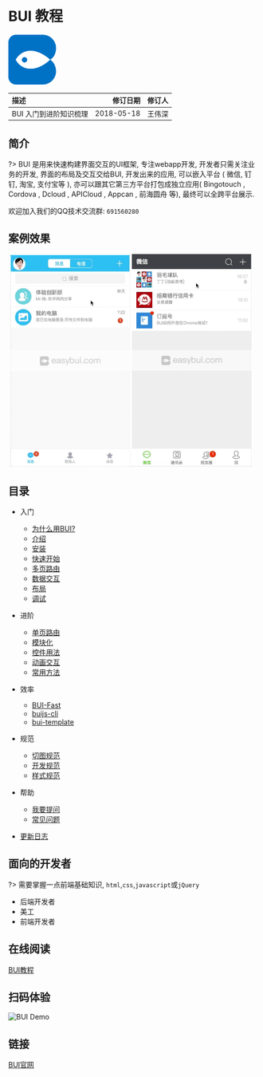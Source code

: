 
# BUI 教程

<img src="static/images/applogo.png" height="100px" alt="">

| **描述**             | **修订日期**    | **修订人**    |
|:--------------------|---------------:|---------------:|
| BUI 入门到进阶知识梳理  |2018-05-18      | 王伟深      |

## 简介

?> BUI 是用来快速构建界面交互的UI框架, 专注webapp开发, 开发者只需关注业务的开发, 界面的布局及交互交给BUI, 开发出来的应用, 可以嵌入平台 ( 微信, 钉钉, 淘宝, 支付宝等 ), 亦可以跟其它第三方平台打包成独立应用( Bingotouch , Cordova , Dcloud , APICloud , Appcan , 前海圆舟 等), 最终可以全跨平台展示.

欢迎加入我们的QQ技术交流群: `691560280`

## 案例效果

<img src="static/images/case/163_low.gif" alt="" width="240px">
<img src="static/images/case/qq_low.gif" alt="" width="240px">
<img src="static/images/case/weixin_low.gif" alt="" width="240px">


## 目录

* 入门

    * [为什么用BUI?](chapter1/why.md)
    * [介绍](chapter1/about.md)
    * [安装](chapter1/installation.md)
    * [快速开始](chapter1/quickstart.md)
    * [多页路由](chapter1/multipage.md)
    * [数据交互](chapter1/request.md)
    * [布局](chapter1/layout.md)
    * [调试](chapter1/debug.md)


* 进阶
    * [单页路由](chapter2/router.md)
    * [模块化](chapter2/loader.md)
    * [控件用法](chapter2/controls.md)
    * [动画交互](chapter2/animate.md)
    * [常用方法](chapter2/method.md)

* 效率
    * [BUI-Fast](tools/buifast.md)
    * [buijs-cli](tools/buijs.md)
    * [bui-template](tools/bui-template.md)

* 规范
    * [切图规范](ui/cutimage.md)
    * [开发规范](ui/standard.md)
    * [样式规范](ui/style.md)

* 帮助
    * [我要提问](https://github.com/imouou/BUI-Guide/issues/new)
    * [常见问题](help.md)


* [更新日志](changelog.md)

## 面向的开发者

?> 需要掌握一点前端基础知识, `html`,`css`,`javascript`或`jQuery` 

- 后端开发者
- 美工
- 前端开发者

## 在线阅读

[BUI教程](https://imouou.github.io/BUI-Guide/)


## 扫码体验
![BUI Demo](http://www.easybui.com/static/images/qrcode.png)


## 链接

[BUI官网](http://www.easybui.com)

